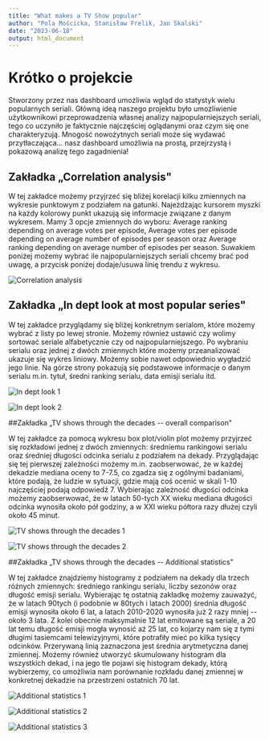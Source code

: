 ```yaml
---
title: "What makes a TV Show popular"
author: "Pola Mościcka, Stanisław Frelik, Jan Skalski"
date: "2023-06-18"
output: html_document
---
```


# Krótko o projekcie

Stworzony przez nas dashboard umożliwia wgląd do statystyk wielu popularnych seriali. Główną ideą naszego projektu było umożliwienie użytkownikowi przeprowadzenia własnej analizy najpopularniejszych seriali, tego co uczyniło je faktycznie najczęściej oglądanymi oraz czym się one charakteryzują. Mnogość nowożytnych seriali może się wydawać przytłaczająca... nasz dashboard umożliwia na prostą, przejrzystą i pokazową analizę tego zagadnienia!

## Zakładka „Correlation analysis"

W tej zakładce możemy przyjrzeć się bliżej korelacji kilku zmiennych na wykresie punktowym z podziałem na gatunki. Najeżdżając kursorem myszki na każdy kolorowy punkt ukazują się informacje związane z danym wykresem. Mamy 3 opcje zmiennych do wyboru: Average ranking depending on average votes per episode, Average votes per episode depending on average number of episodes per season oraz Average ranking depending on average number of episodes per season. Suwakiem poniżej możemy wybrać ile najpopularniejszych seriali chcemy brać pod uwagę, a przycisk poniżej dodaje/usuwa linię trendu z wykresu.

![Correlation analysis](p1.png)

## Zakładka „In dept look at most popular series"

W tej zakładce przyglądamy się bliżej konkretnym serialom, które możemy wybrać z listy po lewej stronie. Możemy również ustawić czy wolimy sortować seriale alfabetycznie czy od najpopularniejszego. Po wybraniu serialu oraz jednej z dwóch zmiennych które możemy przeanalizować ukazuje się wykres liniowy. Możemy sobie nawet odpowiednio wygładzić jego linie. Na górze strony pokazują się podstawowe informacje o danym serialu m.in. tytuł, średni ranking serialu, data emisji serialu itd.

![In dept look 1](p2.png)

![In dept look 2](p3.png)

##Zakładka „TV shows through the decades -- overall comparison"

W tej zakładce za pomocą wykresu box plot/violin plot możemy przyjrzeć się rozkładowi jednej z dwóch zmiennych: średniemu rankingowi serialu oraz średniej długości odcinka serialu z podziałem na dekady. Przyglądając się tej pierwszej zależności możemy m.in. zaobserwować, że w każdej dekadzie mediana oceny to 7-7.5, co zgadza się z ogólnymi badaniami, które podają, że ludzie w sytuacji, gdzie mają coś ocenić w skali 1-10 najczęściej podają odpowiedź 7. Wybierając zależność długości odcinka możemy zaobserwować, że w latach 50-tych XX wieku mediana długości odcinka wynosiła około pół godziny, a w XXI wieku półtora razy dłużej czyli około 45 minut.

![TV shows through the decades 1](p4.png)

![TV shows through the decades 2](p5.png)

##Zakładka „TV shows through the decades -- Additional statistics"

W tej zakładce znajdziemy histogramy z podziałem na dekady dla trzech różnych zmiennych: średniego rankingu serialu, liczby sezonów oraz długość emisji serialu. Wybierając tę ostatnią zakładkę możemy zauważyć, że w latach 90tych (i podobnie w 80tych i latach 2000) średnia długość emisji wynosiła około 6 lat, a latach 2010-2020 wynosiła już 2 razy mniej -- około 3 lata. Z kolei obecnie maksymalnie 12 lat emitowane są seriale, a 20 lat temu długość emisji mogła wynosić aż 25 lat, co kojarzy nam się z tymi długimi tasiemcami telewizyjnymi, które potrafiły mieć po kilka tysięcy odcinków. Przerywaną linią zaznaczona jest średnia arytmetyczna danej zmiennej. Możemy również utworzyć skumulowany histogram dla wszystkich dekad, i na jego tle pojawi się histogram dekady, którą wybierzemy, co umożliwia nam porównanie rozkładu danej zmiennej w konkretnej dekadzie na przestrzeni ostatnich 70 lat.

![Additional statistics 1](p6.png)

![Additional statistics 2](p7.png)

![Additional statistics 3](p8.png)
